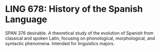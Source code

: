 # LING 678: History of the Spanish Language

SPAN 376 desirable. A theoretical study of the evolution of Spanish from classical and spoken Latin, focusing on phonological, morphological, and syntactic phenomena. Intended for linguistics majors.